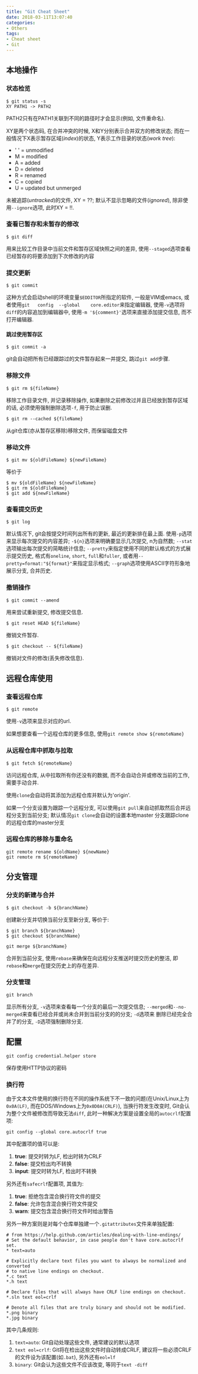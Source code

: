 ```yaml
---
title: "Git Cheat Sheet"
date: 2018-03-11T13:07:40
categories:
- Others
tags:
- Cheat sheet
- Git
---
```


## 本地操作 ##

### 状态检览 ###

```shell
$ git status -s
XY PATH1 -> PATH2
```
PATH2只有在PATH1关联到不同的路径时才会显示(例如, 文件重命名).
<!-- more -->
XY是两个状态码, 在合并冲突的时候, X和Y分别表示合并双方的修改状态; 而在一般情况下X表示暂存区域(_index_)的状态, Y表示工作目录的状态(_work tree_):
-   ' ' = unmodified
-   M = modified
-   A = added
-   D = deleted
-   R = renamed
-   C = copied
-   U = updated but unmerged

未被追踪(_untracked_)的文件, XY = ??; 默认不显示忽略的文件(_ignored_), 除非使用`--ignore`选项, 此时XY = !!.

### 查看已暂存和未暂存的修改 ###
```shell
$ git diff
```
用来比较工作目录中当前文件和暂存区域快照之间的差异, 使用`--staged`选项查看已经暂存的将要添加到下次修改的内容

### 提交更新 ###
```shell
$ git commit
```
这种方式会启动shell的环境变量`$EDDITOR`所指定的软件, 一般是VIM或emacs, 或者使用`git	config	--global	core.editor`来指定编辑器,
使用`-v`选项将`diff`的内容追加到编辑器中, 使用`-m '${comment}'`选项来直接添加提交信息, 而不打开编辑器.

#### 跳过使用暂存区 ####
```shell
$ git commit -a
```
git会自动把所有已经跟踪过的文件暂存起来一并提交, 跳过`git add`步骤.

### 移除文件 ###
```shell
$ git rm ${fileName}
```
移除工作目录文件, 并记录移除操作, 如果删除之前修改过并且已经放到暂存区域的话, 必须使用强制删除选项`-f`, 用于防止误删.

```shell
$ git rm --cached ${fileName}
```
从git仓库(亦从暂存区移除)移除文件, 而保留磁盘文件

### 移动文件 ###
```shell
$ git mv ${oldFileName} ${newFileName}
```
等价于
```shell
$ mv ${oldFileName} ${newFileName}
$ git rm ${oldFileName}
$ git add ${newFileName}
```

### 查看提交历史 ###
```shell
$ git log
```
默认情况下, git会按提交时间列出所有的更新, 最近的更新排在最上面. 使用`-p`选项来显示每次提交的内容差异; `-${n}`选项来明确要显示几次提交,
n为自然数; `--stat`选项输出每次提交的简略统计信息; `--pretty`来指定使用不同的默认格式的方式展示提交历史, 格式有`oneline`, `short`,
`full`和`fuller`, 或者用`--pretty=format:"${format}"`来指定显示格式; `--graph`选项使用ASCII字符形象地展示分支, 合并历史.

### 撤销操作 ###
```shell
$ git commit --amend
```
用来尝试重新提交, 修改提交信息.
```shell
$ git reset HEAD ${fileName}
```
撤销文件暂存.
```shell
$ git checkout -- ${fileName}
```
撤销对文件的修改(丢失修改信息).

## 远程仓库使用 ##

### 查看远程仓库 ###
```shell
$ git remote
```
使用`-v`选项来显示对应的url.

如果想要查看一个远程仓库的更多信息, 使用`git remote show ${remoteName}`

### 从远程仓库中抓取与拉取 ###
```shell
$ git fetch ${remoteName}
```
访问远程仓库, 从中拉取所有你还没有的数据, 而不会自动合并或修改当前的工作, 需要手动合并.

使用`clone`会自动将其添加为远程仓库并默认为'origin'.

如果一个分支设置为跟踪一个远程分支, 可以使用`git pull`来自动抓取然后合并远程分支到当前分支; 默认情况`git clone`会自动的设置本地master
分支跟踪clone的远程仓库的master分支

### 远程仓库的移除与重命名 ###
```shell
git remote rename ${oldName} ${newName}
git remote rm ${remoteName}
```


## 分支管理 ##

### 分支的新建与合并 ##

```shell
$ git checkout -b ${branchName}
```
创建新分支并切换当前分支至新分支, 等价于:
```shell
$ git branch ${branchName}
$ git checkout ${branchName}
```
```shell
git merge ${branchName}
```
合并到当前分支, 使用`rebase`来确保在向远程分支推送时提交历史的整洁, 即`rebase`和`merge`在提交历史上的存在差异.

### 分支管理 ###
```shell
git branch
```
显示所有分支, `-v`选项来查看每一个分支的最后一次提交信息; `--merged`和`--no-merged`来查看已经合并或尚未合并到当前分支的的分支; `-d`选项来
删除已经完全合并了的分支, `-D`选项强制删除分支.

## 配置 ##
```shell
git config credential.helper store
```
保存使用HTTP协议的密码

### 换行符 ###
由于文本文件使用的换行符在不同的操作系统下不一致的问题(在Unix/Linux上为`0x0A(LF)`, 而在DOS/Windows上为`0x0D0A(CRLF)`), 当换行符发生改变时,
Git会认为整个文件被修改而导致无法`diff`, 此时一种解决方案是设置全局的`autocrlf`配置项:
```shell
git config --global core.autocrlf true
```
其中配置项的值可以是:
1. __true__: 提交时转为LF, 检出时转为CRLF
2. __false__: 提交检出均不转换
3. __input__: 提交时转为LF, 检出时不转换

另外还有`safecrlf`配置项, 其值为:
1. __true__: 拒绝包含混合换行符文件的提交
2. __false__: 允许包含混合换行符文件提交
3. __warn__: 提交包含混合换行符文件时给出警告

另外一种方案则是对每个仓库单独建一个`.gitattributes`文件来单独配置:
```
# from https://help.github.com/articles/dealing-with-line-endings/
# Set the default behavior, in case people don't have core.autocrlf set.
* text=auto

# Explicitly declare text files you want to always be normalized and converted
# to native line endings on checkout.
*.c text
*.h text

# Declare files that will always have CRLF line endings on checkout.
*.sln text eol=crlf

# Denote all files that are truly binary and should not be modified.
*.png binary
*.jpg binary
```
其中几条规则:
1. `text=auto`: Git自动处理这些文件, 通常建议的默认选项
2. `text eol=crlf`: Git将在检出这些文件时自动转成CRLF, 建议将一些必须CRLF的文件设为该配置(如`.bat`), 另外还有`eol=lf`
3. `binary`: Git会认为这些文件不应该改变, 等同于`text -diff`
